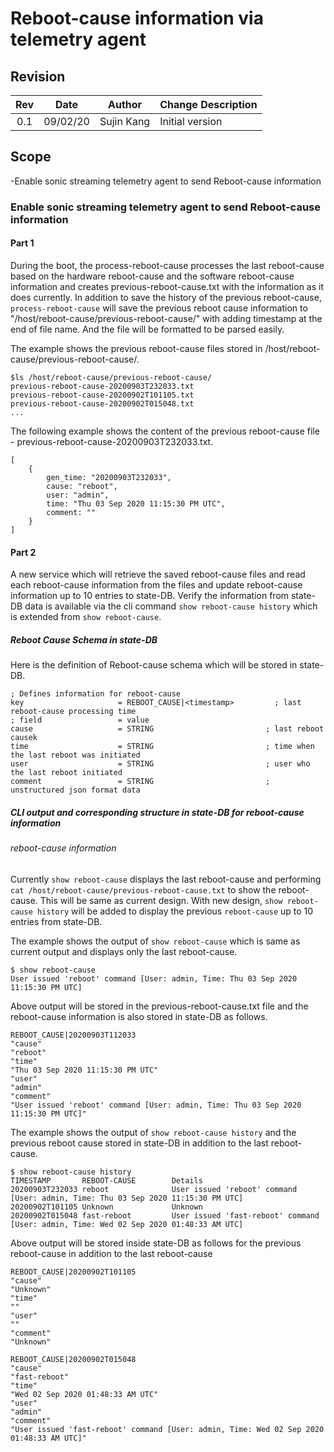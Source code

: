 # Reboot-cause information via telemetry agent

## Revision

| Rev | Date     | Author      | Change Description |
|:---:|:--------:|:-----------:|--------------------|
| 0.1 | 09/02/20 | Sujin Kang  | Initial version    |

## Scope
-Enable sonic streaming telemetry agent to send Reboot-cause information

### Enable sonic streaming telemetry agent to send Reboot-cause information

#### Part 1
During the boot, the process-reboot-cause processes the last reboot-cause based on the hardware reboot-cause
and the software reboot-cause information and creates previous-reboot-cause.txt with the information as it does currently.
In addition to save the history of the previous reboot-cause, `process-reboot-cause` will save the previous
reboot cause information to "/host/reboot-cause/previous-reboot-cause/" with adding timestamp at the end of file name.
And the file will be formatted to be parsed easily.

The example shows the previous reboot-cause files stored in /host/reboot-cause/previous-reboot-cause/.
```
$ls /host/reboot-cause/previous-reboot-cause/
previous-reboot-cause-20200903T232033.txt
previous-reboot-cause-20200902T101105.txt
previous-reboot-cause-20200902T015048.txt
...
```
The following example shows the content of the previous reboot-cause file - previous-reboot-cause-20200903T232033.txt.
```
[
    {
        gen_time: "20200903T232033",
        cause: "reboot",
        user: "admin",
        time: "Thu 03 Sep 2020 11:15:30 PM UTC",
        comment: ""
    }
]
```

#### Part 2
A new service which will retrieve the saved reboot-cause files and read each reboot-cause information from the files
and update reboot-cause information up to 10 entries to state-DB.
Verify the information from state-DB data is available via the cli command `show reboot-cause history` which is extended from `show reboot-cause`.

##### Reboot Cause Schema in state-DB

Here is the definition of Reboot-cause schema which will be stored in state-DB.
```
; Defines information for reboot-cause
key                     = REBOOT_CAUSE|<timestamp>         ; last reboot-cause processing time
; field                 = value
cause                   = STRING                         ; last reboot causek
time                    = STRING                         ; time when the last reboot was initiated
user                    = STRING                         ; user who the last reboot initiated
comment                 = STRING                         ; unstructured json format data
```

##### CLI output  and corresponding structure in state-DB for reboot-cause information

###### reboot-cause information

Currently `show reboot-cause` displays the last reboot-cause and performing `cat /host/reboot-cause/previous-reboot-cause.txt` to show the reboot-cause.
This will be same as current design.
With new design, `show reboot-cause history` will be added to display the previous `reboot-cause` up to 10 entries from state-DB.

The example shows the output of `show reboot-cause` which is same as current output and displays only the last reboot-cause.
```
$ show reboot-cause
User issued 'reboot' command [User: admin, Time: Thu 03 Sep 2020 11:15:30 PM UTC]
```
Above output will be stored in the previous-reboot-cause.txt file and the reboot-cause information is also stored in state-DB as follows.
```
REBOOT_CAUSE|20200903T112033
"cause"
"reboot"
"time"
"Thu 03 Sep 2020 11:15:30 PM UTC"
"user"
"admin"
"comment"
"User issued 'reboot' command [User: admin, Time: Thu 03 Sep 2020 11:15:30 PM UTC]"
```

The example shows the output of `show reboot-cause history` and the previous reboot cause stored in state-DB in addition to the last reboot-cause.
```
$ show reboot-cause history
TIMESTAMP       REBOOT-CAUSE        Details
20200903T232033 reboot              User issued 'reboot' command [User: admin, Time: Thu 03 Sep 2020 11:15:30 PM UTC]
20200902T101105 Unknown             Unknown
20200902T015048 fast-reboot         User issued 'fast-reboot' command [User: admin, Time: Wed 02 Sep 2020 01:48:33 AM UTC]
```
Above output will be stored inside state-DB as follows for the previous reboot-cause in addition to the last reboot-cause
```
REBOOT_CAUSE|20200902T101105
"cause"
"Unknown"
"time"
""
"user"
""
"comment"
"Unknown"
```
```
REBOOT_CAUSE|20200902T015048
"cause"
"fast-reboot"
"time"
"Wed 02 Sep 2020 01:48:33 AM UTC"
"user"
"admin"
"comment"
"User issued 'fast-reboot' command [User: admin, Time: Wed 02 Sep 2020 01:48:33 AM UTC]"
```
